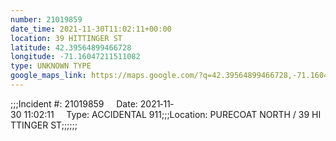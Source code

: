 ```yaml
---
number: 21019859
date_time: 2021-11-30T11:02:11+00:00
location: 39 HITTINGER ST
latitude: 42.39564899466728
longitude: -71.16047211511082
type: UNKNOWN TYPE
google_maps_link: https://maps.google.com/?q=42.39564899466728,-71.16047211511082
---
```


;;;Incident #: 21019859     Date: 2021‐11‐30 11:02:11     Type: ACCIDENTAL 911;;;Location: PURECOAT NORTH / 39 HITTINGER ST;;;;;;
